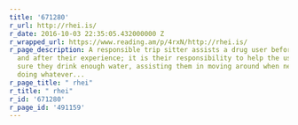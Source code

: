 ```yaml
---
title: '671280'
r_url: http://rhei.is/
r_date: 2016-10-03 22:35:05.432000000 Z
r_wrapped_url: https://www.reading.am/p/4rxN/http://rhei.is/
r_page_description: A responsible trip sitter assists a drug user before, during,
  and after their experience; it is their responsibility to help the user by making
  sure they drink enough water, assisting them in moving around when needed, and generally
  doing whatever...
r_page_title: " rhei"
r_title: " rhei"
r_id: '671280'
r_page_id: '491159'
---
```


